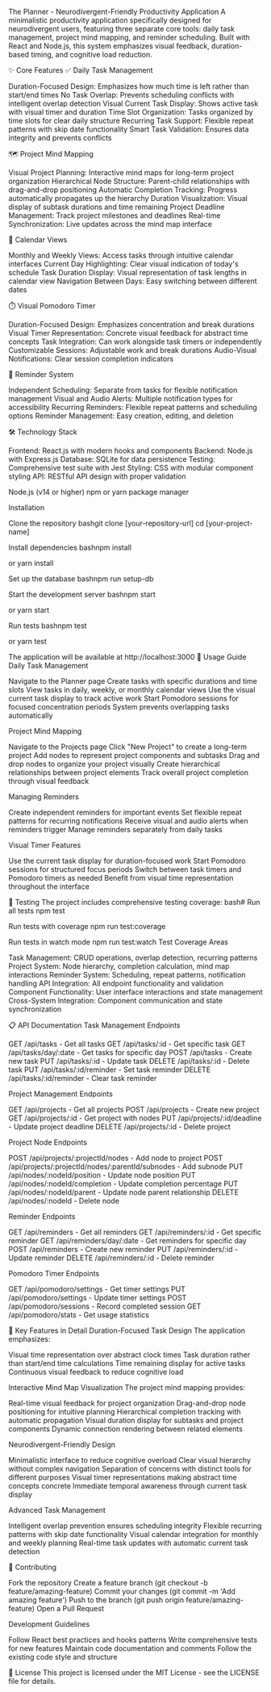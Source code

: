 The Planner - Neurodivergent-Friendly Productivity Application A minimalistic productivity application specifically designed for neurodivergent users, featuring three separate core tools: daily task management, project mind mapping, and reminder scheduling. Built with React and Node.js, this system emphasizes visual feedback, duration-based timing, and cognitive load reduction.

✨ Core Features ✅ Daily Task Management

Duration-Focused Design: Emphasizes how much time is left rather than start/end times No Task Overlap: Prevents scheduling conflicts with intelligent overlap detection Visual Current Task Display: Shows active task with visual timer and duration Time Slot Organization: Tasks organized by time slots for clear daily structure Recurring Task Support: Flexible repeat patterns with skip date functionality Smart Task Validation: Ensures data integrity and prevents conflicts

🗺️ Project Mind Mapping

Visual Project Planning: Interactive mind maps for long-term project organization Hierarchical Node Structure: Parent-child relationships with drag-and-drop positioning Automatic Completion Tracking: Progress automatically propagates up the hierarchy Duration Visualization: Visual display of subtask durations and time remaining Project Deadline Management: Track project milestones and deadlines Real-time Synchronization: Live updates across the mind map interface

📅 Calendar Views

Monthly and Weekly Views: Access tasks through intuitive calendar interfaces Current Day Highlighting: Clear visual indication of today's schedule Task Duration Display: Visual representation of task lengths in calendar view Navigation Between Days: Easy switching between different dates

⏱️ Visual Pomodoro Timer

Duration-Focused Design: Emphasizes concentration and break durations Visual Timer Representation: Concrete visual feedback for abstract time concepts Task Integration: Can work alongside task timers or independently Customizable Sessions: Adjustable work and break durations Audio-Visual Notifications: Clear session completion indicators

🔔 Reminder System

Independent Scheduling: Separate from tasks for flexible notification management Visual and Audio Alerts: Multiple notification types for accessibility Recurring Reminders: Flexible repeat patterns and scheduling options Reminder Management: Easy creation, editing, and deletion

🛠️ Technology Stack

Frontend: React.js with modern hooks and components Backend: Node.js with Express.js Database: SQLite for data persistence Testing: Comprehensive test suite with Jest Styling: CSS with modular component styling API: RESTful API design with proper validation

Node.js (v14 or higher) npm or yarn package manager

Installation

Clone the repository bashgit clone [your-repository-url] cd [your-project-name]

Install dependencies bashnpm install

or
yarn install

Set up the database bashnpm run setup-db

Start the development server bashnpm start

or
yarn start

Run tests bashnpm test

or
yarn test

The application will be available at http://localhost:3000 📖 Usage Guide Daily Task Management

Navigate to the Planner page Create tasks with specific durations and time slots View tasks in daily, weekly, or monthly calendar views Use the visual current task display to track active work Start Pomodoro sessions for focused concentration periods System prevents overlapping tasks automatically

Project Mind Mapping

Navigate to the Projects page Click "New Project" to create a long-term project Add nodes to represent project components and subtasks Drag and drop nodes to organize your project visually Create hierarchical relationships between project elements Track overall project completion through visual feedback

Managing Reminders

Create independent reminders for important events Set flexible repeat patterns for recurring notifications Receive visual and audio alerts when reminders trigger Manage reminders separately from daily tasks

Visual Timer Features

Use the current task display for duration-focused work Start Pomodoro sessions for structured focus periods Switch between task timers and Pomodoro timers as needed Benefit from visual time representation throughout the interface

🧪 Testing The project includes comprehensive testing coverage: bash# Run all tests npm test

Run tests with coverage
npm run test:coverage

Run tests in watch mode
npm run test:watch Test Coverage Areas

Task Management: CRUD operations, overlap detection, recurring patterns Project System: Node hierarchy, completion calculation, mind map interactions Reminder System: Scheduling, repeat patterns, notification handling API Integration: All endpoint functionality and validation Component Functionality: User interface interactions and state management Cross-System Integration: Component communication and state synchronization

📋 API Documentation Task Management Endpoints

GET /api/tasks - Get all tasks GET /api/tasks/:id - Get specific task GET /api/tasks/day/:date - Get tasks for specific day POST /api/tasks - Create new task PUT /api/tasks/:id - Update task DELETE /api/tasks/:id - Delete task PUT /api/tasks/:id/reminder - Set task reminder DELETE /api/tasks/:id/reminder - Clear task reminder

Project Management Endpoints

GET /api/projects - Get all projects POST /api/projects - Create new project GET /api/projects/:id - Get project with nodes PUT /api/projects/:id/deadline - Update project deadline DELETE /api/projects/:id - Delete project

Project Node Endpoints

POST /api/projects/:projectId/nodes - Add node to project POST /api/projects/:projectId/nodes/:parentId/subnodes - Add subnode PUT /api/nodes/:nodeId/position - Update node position PUT /api/nodes/:nodeId/completion - Update completion percentage PUT /api/nodes/:nodeId/parent - Update node parent relationship DELETE /api/nodes/:nodeId - Delete node

Reminder Endpoints

GET /api/reminders - Get all reminders GET /api/reminders/:id - Get specific reminder GET /api/reminders/day/:date - Get reminders for specific day POST /api/reminders - Create new reminder PUT /api/reminders/:id - Update reminder DELETE /api/reminders/:id - Delete reminder

Pomodoro Timer Endpoints

GET /api/pomodoro/settings - Get timer settings PUT /api/pomodoro/settings - Update timer settings POST /api/pomodoro/sessions - Record completed session GET /api/pomodoro/stats - Get usage statistics

🎯 Key Features in Detail Duration-Focused Task Design The application emphasizes:

Visual time representation over abstract clock times Task duration rather than start/end time calculations Time remaining display for active tasks Continuous visual feedback to reduce cognitive load

Interactive Mind Map Visualization The project mind mapping provides:

Real-time visual feedback for project organization Drag-and-drop node positioning for intuitive planning Hierarchical completion tracking with automatic propagation Visual duration display for subtasks and project components Dynamic connection rendering between related elements

Neurodivergent-Friendly Design

Minimalistic interface to reduce cognitive overload Clear visual hierarchy without complex navigation Separation of concerns with distinct tools for different purposes Visual timer representations making abstract time concepts concrete Immediate temporal awareness through current task display

Advanced Task Management

Intelligent overlap prevention ensures scheduling integrity Flexible recurring patterns with skip date functionality Visual calendar integration for monthly and weekly planning Real-time task updates with automatic current task detection

🤝 Contributing

Fork the repository Create a feature branch (git checkout -b feature/amazing-feature) Commit your changes (git commit -m 'Add amazing feature') Push to the branch (git push origin feature/amazing-feature) Open a Pull Request

Development Guidelines

Follow React best practices and hooks patterns Write comprehensive tests for new features Maintain code documentation and comments Follow the existing code style and structure

📝 License This project is licensed under the MIT License - see the LICENSE file for details.